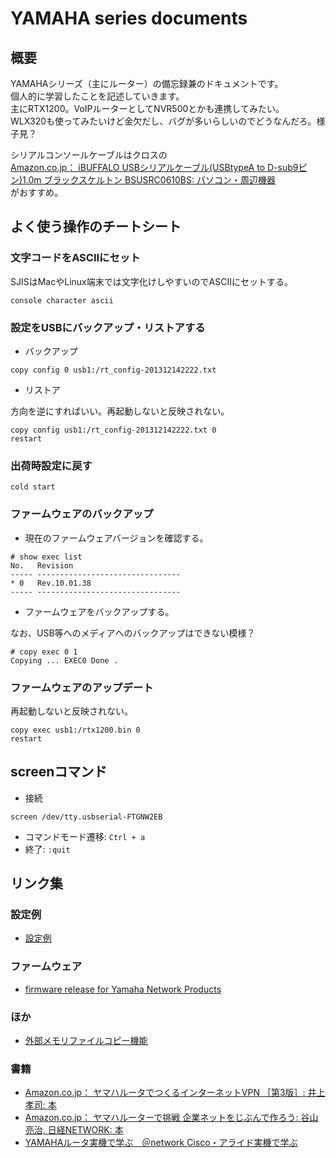 YAMAHA series documents
==================================

概要
----------------------------------

YAMAHAシリーズ（主にルーター）の備忘録兼のドキュメントです。  
個人的に学習したことを記述していきます。  
主にRTX1200。VoIPルーターとしてNVR500とかも連携してみたい。  
WLX320も使ってみたいけど金欠だし、バグが多いらしいのでどうなんだろ。様子見？

シリアルコンソールケーブルはクロスの  
[Amazon.co.jp： iBUFFALO USBシリアルケーブル(USBtypeA to D-sub9ピン)1.0m ブラックスケルトン BSUSRC0610BS: パソコン・周辺機器](http://www.amazon.co.jp/iBUFFALO-USB%E3%82%B7%E3%83%AA%E3%82%A2%E3%83%AB%E3%82%B1%E3%83%BC%E3%83%96%E3%83%AB-USBtypeA-%E3%83%96%E3%83%A9%E3%83%83%E3%82%AF%E3%82%B9%E3%82%B1%E3%83%AB%E3%83%88%E3%83%B3-BSUSRC0610BS/dp/B007SI18VW)  
がおすすめ。

よく使う操作のチートシート
----------------------------------

### 文字コードをASCIIにセット

SJISはMacやLinux端末では文字化けしやすいのでASCIIにセットする。

```
console character ascii
```

### 設定をUSBにバックアップ・リストアする

* バックアップ

```
copy config 0 usb1:/rt_config-201312142222.txt
```

* リストア

方向を逆にすればいい。再起動しないと反映されない。

```
copy config usb1:/rt_config-201312142222.txt 0
restart
```

### 出荷時設定に戻す

```
cold start
```

### ファームウェアのバックアップ

* 現在のファームウェアバージョンを確認する。

```
# show exec list
No.   Revision
----- --------------------------------
* 0   Rev.10.01.38
----- --------------------------------
```

* ファームウェアをバックアップする。

なお、USB等へのメディアへのバックアップはできない模様？

```
# copy exec 0 1
Copying ... EXEC0 Done .
```

### ファームウェアのアップデート

再起動しないと反映されない。

```
copy exec usb1:/rtx1200.bin 0
restart
```

screenコマンド
----------------------------------

* 接続

```
screen /dev/tty.usbserial-FTGNW2EB
```

* コマンドモード遷移: `Ctrl + a`
* 終了: `:quit`

リンク集
----------------------------------

### 設定例

- [設定例](http://jp.yamaha.com/products/network/solution/?products=rtx1200&solution=&submit=%E7%B5%9E%E3%82%8A%E8%BE%BC%E3%82%80)

### ファームウェア

- [firmware release for Yamaha Network Products](http://www.rtpro.yamaha.co.jp/RT/firmware/)

### ほか

- [外部メモリファイルコピー機能](http://www.rtpro.yamaha.co.jp/RT/docs/external-memory/copy.html)

### 書籍

- [Amazon.co.jp： ヤマハルータでつくるインターネットVPN ［第3版］: 井上孝司: 本](http://www.amazon.co.jp/%E3%83%A4%E3%83%9E%E3%83%8F%E3%83%AB%E3%83%BC%E3%82%BF%E3%81%A7%E3%81%A4%E3%81%8F%E3%82%8B%E3%82%A4%E3%83%B3%E3%82%BF%E3%83%BC%E3%83%8D%E3%83%83%E3%83%88VPN-%EF%BC%BB%E7%AC%AC3%E7%89%88%EF%BC%BD-%E4%BA%95%E4%B8%8A%E5%AD%9D%E5%8F%B8/dp/4839937745/ref=sr_1_1?ie=UTF8&qid=1387725225&sr=8-1&keywords=VPN)
- [Amazon.co.jp： ヤマハルーターで挑戦 企業ネットをじぶんで作ろう: 谷山 亮治, 日経NETWORK: 本](http://www.amazon.co.jp/%E3%83%A4%E3%83%9E%E3%83%8F%E3%83%AB%E3%83%BC%E3%82%BF%E3%83%BC%E3%81%A7%E6%8C%91%E6%88%A6-%E4%BC%81%E6%A5%AD%E3%83%8D%E3%83%83%E3%83%88%E3%82%92%E3%81%98%E3%81%B6%E3%82%93%E3%81%A7%E4%BD%9C%E3%82%8D%E3%81%86-%E8%B0%B7%E5%B1%B1-%E4%BA%AE%E6%B2%BB/dp/4822267687/ref=sr_1_5?ie=UTF8&qid=1387725225&sr=8-5&keywords=VPN)
- [YAMAHAルータ実機で学ぶ　＠network Cisco・アライド実機で学ぶ](http://atnetwork.info/yamaha/)
